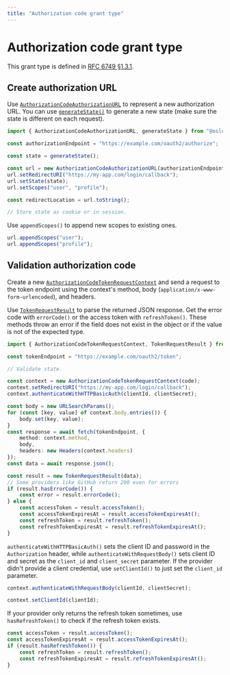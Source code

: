 ```yaml
---
title: "Authorization code grant type"
---
```


# Authorization code grant type

This grant type is defined in [RFC 6749 §1.3.1](https://datatracker.ietf.org/doc/html/rfc6749#section-1.3.1).

## Create authorization URL

Use [`AuthorizationCodeAuthorizationURL`](/reference/main/AuthorizationCodeAuthorizationURL) to represent a new authorization URL. You can use [`generateState()`](/reference/main/generateState) to generate a new state (make sure the state is different on each request).

```ts
import { AuthorizationCodeAuthorizationURL, generateState } from "@oslojs/oauth2";

const authorizationEndpoint = "https://example.com/oauth2/authorize";

const state = generateState();

const url = new AuthorizationCodeAuthorizationURL(authorizationEndpoint, clientId);
url.setRedirectURI("https://my-app.com/login/callback");
url.setState(state);
url.setScopes("user", "profile");

const redirectLocation = url.toString();

// Store state as cookie or in session.
```

Use `appendScopes()` to append new scopes to existing ones.

```ts
url.appendScopes("user");
url.appendScopes("profile");
```

## Validation authorization code

Create a new [`AuthorizationCodeTokenRequestContext`](/reference/main/AuthorizationCodeTokenRequestContext) and send a request to the token endpoint using the context's method, body (`application/x-www-form-urlencoded`), and headers.

Use [`TokenRequestResult`](/reference/main/TokenRequestResult) to parse the returned JSON response. Get the error code with `errorCode()` or the access token with `refreshToken()`. These methods throw an error if the field does not exist in the object or if the value is not of the expected type.

```ts
import { AuthorizationCodeTokenRequestContext, TokenRequestResult } from "@oslojs/oauth2";

const tokenEndpoint = "https://example.com/oauth2/token";

// Validate state.

const context = new AuthorizationCodeTokenRequestContext(code);
context.setRedirectURI("https://my-app.com/login/callback");
context.authenticateWithHTTPBasicAuth(clientId, clientSecret);

const body = new URLSearchParams();
for (const [key, value] of context.body.entries()) {
	body.set(key, value);
}
const response = await fetch(tokenEndpoint, {
	method: context.method,
	body,
	headers: new Headers(context.headers)
});
const data = await response.json();

const result = new TokenRequestResult(data);
// Some providers like GitHub return 200 even for errors
if (result.hasErrorCode()) {
	const error = result.errorCode();
} else {
	const accessToken = result.accessToken();
	const accessTokenExpiresAt = result.accessTokenExpiresAt();
	const refreshToken = result.refreshToken();
	const refreshTokenExpiresAt = result.refreshTokenExpiresAt();
}
```

`authenticateWithHTTPBasicAuth()` sets the client ID and password in the `Authorization` header, while `authenticateWithRequestBody()` sets client ID and secret as the `client_id` and `client_secret` parameter. If the provider didn't provide a client credential, use `setClientId()` to just set the `client_id` parameter.

```ts
context.authenticateWithRequestBody(clientId, clientSecret);

context.setClientId(clientId);
```

If your provider only returns the refresh token sometimes, use `hasRefreshToken()` to check if the refresh token exists.

```ts
const accessToken = result.accessToken();
const accessTokenExpiresAt = result.accessTokenExpiresAt();
if (result.hasRefreshToken()) {
	const refreshToken = result.refreshToken();
	const refreshTokenExpiresAt = result.refreshTokenExpiresAt();
}
```
